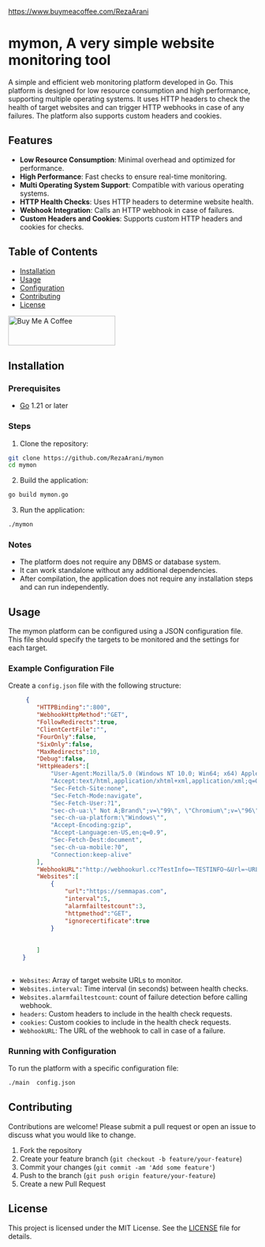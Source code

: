 https://www.buymeacoffee.com/RezaArani

 
# mymon, A very simple website monitoring tool

A simple and efficient web monitoring platform developed in Go. This platform is designed for low resource consumption and high performance, supporting multiple operating systems. It uses HTTP headers to check the health of target websites and can trigger HTTP webhooks in case of any failures. The platform also supports custom headers and cookies.

## Features

- **Low Resource Consumption**: Minimal overhead and optimized for performance.
- **High Performance**: Fast checks to ensure real-time monitoring.
- **Multi Operating System Support**: Compatible with various operating systems.
- **HTTP Health Checks**: Uses HTTP headers to determine website health.
- **Webhook Integration**: Calls an HTTP webhook in case of failures.
- **Custom Headers and Cookies**: Supports custom HTTP headers and cookies for checks.

## Table of Contents

- [Installation](#installation)
- [Usage](#usage)
- [Configuration](#configuration)
- [Contributing](#contributing)
- [License](#license)

<a href="https://www.buymeacoffee.com/rezaarani" target="_blank"><img src="https://cdn.buymeacoffee.com/buttons/v2/default-yellow.png" alt="Buy Me A Coffee" style="height: 60px !important;width: 217px !important;" ></a>

## Installation

### Prerequisites

- [Go](https://golang.org/dl/) 1.21 or later

### Steps

1. Clone the repository:

```bash
git clone https://github.com/RezaArani/mymon
cd mymon
```

2. Build the application:

```bash
go build mymon.go
```

3. Run the application:

```bash
./mymon
```

### Notes

- The platform does not require any DBMS or database system.
- It can work standalone without any additional dependencies.
- After compilation, the application does not require any installation steps and can run independently.

## Usage

The mymon platform can be configured using a JSON configuration file. This file should specify the targets to be monitored and the settings for each target.

### Example Configuration File

Create a `config.json` file with the following structure:

```json
     {
        "HTTPBinding":":800",
        "WebhookHttpMethod":"GET",
        "FollowRedirects":true,
        "ClientCertFile":"",
        "FourOnly":false,
        "SixOnly":false,
        "MaxRedirects":10,
        "Debug":false,
        "HttpHeaders":[
            "User-Agent:Mozilla/5.0 (Windows NT 10.0; Win64; x64) AppleWebKit/537.36 (KHTML, like Gecko) Chrome/96.0.4664.110 Safari/537.36",
            "Accept:text/html,application/xhtml+xml,application/xml;q=0.9,image/avif,image/webp,image/apng,*/*;q=0.8,application/signed-exchange;v=b3;q=0.9",
            "Sec-Fetch-Site:none",
            "Sec-Fetch-Mode:navigate",
            "Sec-Fetch-User:?1",
            "sec-ch-ua:\" Not A;Brand\";v=\"99\", \"Chromium\";v=\"96\", \"Google Chrome\";v=\"96\"",
            "sec-ch-ua-platform:\"Windows\"",
            "Accept-Encoding:gzip",
            "Accept-Language:en-US,en;q=0.9",
            "Sec-Fetch-Dest:document",
            "sec-ch-ua-mobile:?0",
            "Connection:keep-alive"
        ],
        "WebhookURL":"http://webhookurl.cc?TestInfo=~TESTINFO~&Url=~URL~&ErrorMessage=~ERROR~",
        "Websites":[
            {
                "url":"https://semmapas.com",
                "interval":5,
                "alarmfailtestcount":3,
                "httpmethod":"GET",
                "ignorecertificate":true
            } 
            
            
        ]
    } 
 
```

- `Websites`: Array of target website URLs to monitor.
- `Websites.interval`: Time interval (in seconds) between health checks.
- `Websites.alarmfailtestcount`: count of failure detection before calling webhook.
- `headers`: Custom headers to include in the health check requests.
- `cookies`: Custom cookies to include in the health check requests.
- `WebhookURL`: The URL of the webhook to call in case of a failure.

### Running with Configuration

To run the platform with a specific configuration file:

```bash
./main  config.json
```
 
## Contributing

Contributions are welcome! Please submit a pull request or open an issue to discuss what you would like to change.

1. Fork the repository
2. Create your feature branch (`git checkout -b feature/your-feature`)
3. Commit your changes (`git commit -am 'Add some feature'`)
4. Push to the branch (`git push origin feature/your-feature`)
5. Create a new Pull Request

## License

This project is licensed under the MIT License. See the [LICENSE](LICENSE) file for details.
